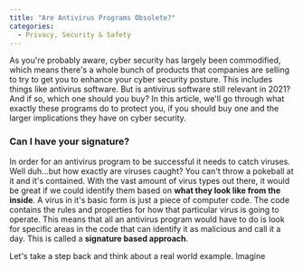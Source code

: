 ```yaml
---
title: "Are Antivirus Programs Obsolete?"
categories:
  - Privacy, Security & Safety
---
```


As you're probably aware, cyber security has largely been commodified, which means there's a whole bunch of products that companies are selling to try to get you to enhance your cyber security posture. This includes things like antivirus software. But is antivirus software still relevant in 2021? And if so, which one should you buy? In this article, we'll go through what exactly these programs do to protect you, if you should buy one and the larger implications they have on cyber security. 

### Can I have your signature?

In order for an antivirus program to be successful it needs to catch viruses. Well duh...but how exactly are viruses caught? You can't throw a pokeball at it and it's contained. With the vast amount of virus types out there, it would be great if we could identify them based on **what they look like from the inside**. A virus in it's basic form is just a piece of computer code. The code contains the rules and properties for how that particular virus is going to operate. This means that all an antivirus program would have to do is look for specific areas in the code that can identify it as malicious and call it a day. This is called a **signature based approach**. 

Let's take a step back and think about a real world example. Imagine
